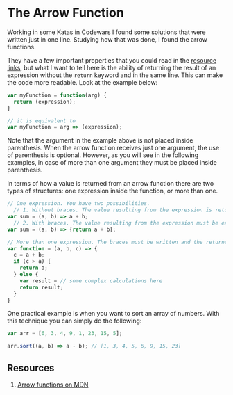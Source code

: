 # The Arrow Function

Working in some Katas in Codewars I found some solutions that were written just in one line. Studying how that was done, I found the arrow functions.

They have a few important properties that you could read in the [resource links](#resources), but what I want to tell here is the ability of returning the result of an expression without the `return` keyword and in the same line. This can make the code more readable. Look at the example below:

```JavaScript
var myFunction = function(arg) {
  return (expression);
}

// it is equivalent to
var myFunction = arg => (expression);
```
Note that the argument in the example above is not placed inside parenthesis. When the arrow function receives just one argument, the use of parenthesis is optional. However, as you will see in the following examples, in case of more than one argument they must be placed inside parenthesis.

In terms of how a value is returned from an arrow function there are two types of structures: one expression inside the function, or more than one.

```JavaScript
// One expression. You have two possibilities.
  // 1. Without braces. The value resulting from the expression is returned. The braces must be omitted
var sum = (a, b) => a + b;
  // 2. With braces. The value resulting from the expression must be explicitly returned
var sum = (a, b) => {return a + b};

// More than one expression. The braces must be written and the returned value must be explicitly returned
var function = (a, b, c) => {
  c = a + b;
  if (c > a) {
    return a;
  } else {
    var result = // some complex calculations here
    return result;
  }
}
```

One practical example is when you want to sort an array of numbers. With this technique you can simply do the following:
```JavaScript
var arr = [6, 3, 4, 9, 1, 23, 15, 5];

arr.sort((a, b) => a - b); // [1, 3, 4, 5, 6, 9, 15, 23]
```

## Resources
  1. [Arrow functions on MDN](https://developer.mozilla.org/en/docs/Web/JavaScript/Reference/Functions/Arrow_functions)
